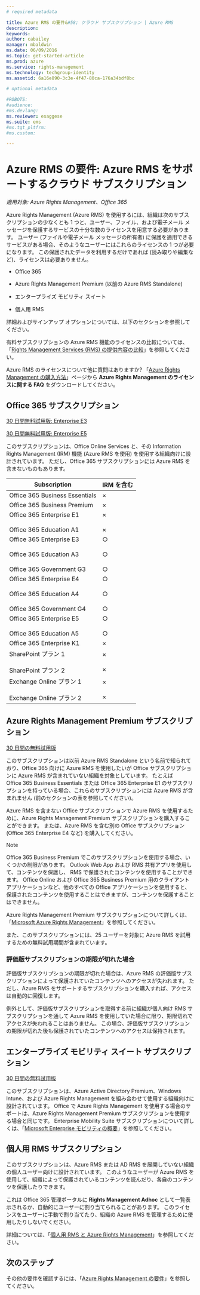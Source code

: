 ```yaml
---
# required metadata

title: Azure RMS の要件&#58; クラウド サブスクリプション | Azure RMS
description:
keywords:
author: cabailey
manager: mbaldwin
ms.date: 06/09/2016
ms.topic: get-started-article
ms.prod: azure
ms.service: rights-management
ms.technology: techgroup-identity
ms.assetid: 6a16e890-3c3e-4f47-80ca-176a34bdf8bc

# optional metadata

#ROBOTS:
#audience:
#ms.devlang:
ms.reviewer: esaggese
ms.suite: ems
#ms.tgt_pltfrm:
#ms.custom:

---
```



# Azure RMS の要件: Azure RMS をサポートするクラウド サブスクリプション

*適用対象: Azure Rights Management、Office 365*

Azure Rights Management (Azure RMS) を使用するには、組織は次のサブスクリプションの少なくとも 1 つと、ユーザー、ファイル、および電子メール メッセージを保護するサービスの十分な数のライセンスを用意する必要があります。 ユーザー (ファイルや電子メール メッセージの所有者) に保護を適用できるサービスがある場合、そのようなユーザーにはこれらのライセンスの 1 つが必要になります。 この保護されたデータを利用するだけであれば (読み取りや編集など)、ライセンスは必要ありません。

-   Office 365

-   Azure Rights Management Premium (以前の Azure RMS Standalone)

-   エンタープライズ モビリティ スイート

-   個人用 RMS

詳細およびサインアップ オプションについては、以下のセクションを参照してください。

有料サブスクリプションの Azure RMS 機能のライセンスの比較については、「[Rights Management Services (RMS) の提供内容の比較](http://technet.microsoft.com/dn858608)」を参照してください。

Azure RMS のライセンスについて他に質問はありますか? 「[Azure Rights Management の購入方法](https://www.microsoft.com/en-us/server-cloud/products/azure-rights-management/Purchasing.aspx)」ページから **Azure Rights Management のライセンスに関する FAQ** をダウンロードしてください。 

## Office 365 サブスクリプション
[30 日間無料試用版: Enterprise E3](http://go.microsoft.com/fwlink/p/?LinkID=403802)

[30 日間無料試用版: Enterprise E5](https://go.microsoft.com/fwlink/p/?LinkID=698279)

このサブスクリプションは、Office Online Services と、その Information Rights Management (IRM) 機能 (Azure RMS を使用) を使用する組織向けに設計されています。 ただし、Office 365 サブスクリプションには Azure RMS を含まないものもあります。

Subscription  |IRM を含む 
------------- | ------------- |
Office 365 Business Essentials|×|
Office 365 Business Premium|×|
Office 365 Enterprise E1 <br /><br /> Office 365 Education A1|× <br /><br /> ×|
Office 365 Enterprise E3 <br /><br /> Office 365 Education A3 <br /><br /> Office 365 Government G3|○ <br /><br /> ○ <br /><br /> ○|
Office 365 Enterprise E4 <br /><br /> Office 365 Education A4 <br /><br /> Office 365 Government G4|○ <br /><br /> ○ <br /><br /> ○|
Office 365 Enterprise E5 <br /><br /> Office 365 Education A5|○ <br /><br /> ○|
Office 365 Enterprise K1|×|
SharePoint プラン 1 <br /><br /> SharePoint プラン 2|× <br /><br /> ×|
Exchange Online プラン 1 <br /><br /> Exchange Online プラン 2|× <br /><br /> ×|


## Azure Rights Management Premium サブスクリプション
[30 日間の無料試用版](https://portal.microsoftonline.com/Signup/MainSignUp15.aspx?&amp;OfferId=A43415D3-404C-4df3-B31B-AAD28118A778&amp;dl=RIGHTSMANAGEMENT&amp;ali=1)

このサブスクリプションは以前 Azure RMS Standalone という名前で知られており、Office 365 向けに Azure RMS を使用したいが Office サブスクリプションに Azure RMS が含まれていない組織を対象としています。 たとえば Office 365 Business Essentials または Office 365 Enterprise E1 のサブスクリプションを持っている場合、これらのサブスクリプションには Azure RMS が含まれません (前のセクションの表を参照してください)。 

Azure RMS を含まない Office サブスクリプションで Azure RMS を使用するために、Azure Rights Management Premium サブスクリプションを購入することができます。 または、Azure RMS を含む別の Office サブスクリプション (Office 365 Enterprise E4 など) を購入してください。

> [!NOTE]
> Office 365 Business Premium でこのサブスクリプションを使用する場合、いくつかの制限があります。 Outlook Web App および RMS 共有アプリを使用して、コンテンツを保護し、 RMS で保護されたコンテンツを使用することができます。 Office Online および Office 365 Business Premium 用のクライアント アプリケーションなど、他のすべての Office アプリケーションを使用すると、保護されたコンテンツを使用することはできますが、コンテンツを保護することはできません。

Azure Rights Management Premium サブスクリプションについて詳しくは、「[Microsoft Azure Rights Management](http://products.office.com/business/microsoft-azure-rights-management)」を参照してください。

また、このサブスクリプションには、25 ユーザーを対象に Azure RMS を試用するための無料試用期間が含まれています。 

### 評価版サブスクリプションの期限が切れた場合
評価版サブスクリプションの期限が切れた場合は、Azure RMS の評価版サブスクリプションによって保護されていたコンテンツへのアクセスが失われます。 ただし、Azure RMS をサポートするサブスクリプションを購入すれば、アクセスは自動的に回復します。

例外として、評価版サブスクリプションを取得する前に組織が個人向け RMS サブスクリプションを通して Azure RMS を使用していた場合に限り、期限切れでアクセスが失われることはありません。 この場合、評価版サブスクリプションの期限が切れた後も保護されていたコンテンツへのアクセスは保持されます。

## エンタープライズ モビリティ スイート サブスクリプション
[30 日間の無料試用版](https://portal.office.com/Signup/Signup.aspx?OfferId=2E63A04D-BE0B-4A0F-A8CF-407C1C299221&dl=EMS)

このサブスクリプションは、Azure Active Directory Premium、Windows Intune、および Azure Rights Management を組み合わせて使用する組織向けに設計されています。 Office で Azure Rights Management を使用する場合のサポートは、Azure Rights Management Premium サブスクリプションを使用する場合と同じです。 Enterprise Mobility Suite サブスクリプションについて詳しくは、「[Microsoft Enterprise モビリティの概要](http://go.microsoft.com/fwlink/?LinkId=615386)」を参照してください。

## 個人用 RMS サブスクリプション
このサブスクリプションは、Azure RMS または AD RMS を展開していない組織の個人ユーザー向けに設計されています。 このようなユーザーが Azure RMS を使用して、組織によって保護されているコンテンツを読んだり、各自のコンテンツを保護したりできます。

これは Office 365 管理ポータルに **Rights Management Adhoc** として一覧表示されるか、自動的にユーザーに割り当てられることがあります。 このライセンスをユーザーに手動で割り当てたり、組織の Azure RMS を管理するために使用したりしないでください。 

詳細については、「[個人用 RMS と Azure Rights Management](../understand-explore/rms-for-individuals.md)」を参照してください。

## 次のステップ
その他の要件を確認するには、「[Azure Rights Management の要件](requirements-azure-rms.md)」を参照してください。

<!--HONumber=Jun16_HO2-->


